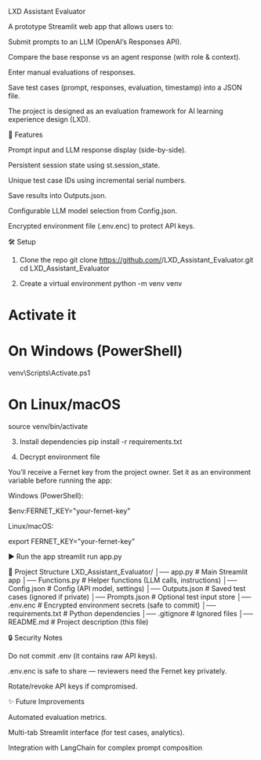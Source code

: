 LXD Assistant Evaluator

A prototype Streamlit web app that allows users to:

Submit prompts to an LLM (OpenAI’s Responses API).

Compare the base response vs an agent response (with role & context).

Enter manual evaluations of responses.

Save test cases (prompt, responses, evaluation, timestamp) into a JSON file.

The project is designed as an evaluation framework for AI learning experience design (LXD).

🚀 Features

Prompt input and LLM response display (side-by-side).

Persistent session state using st.session_state.

Unique test case IDs using incremental serial numbers.

Save results into Outputs.json.

Configurable LLM model selection from Config.json.

Encrypted environment file (.env.enc) to protect API keys.

🛠️ Setup
1. Clone the repo
git clone https://github.com/<your-username>/LXD_Assistant_Evaluator.git
cd LXD_Assistant_Evaluator

2. Create a virtual environment
python -m venv venv
# Activate it
# On Windows (PowerShell)
venv\Scripts\Activate.ps1
# On Linux/macOS
source venv/bin/activate

3. Install dependencies
pip install -r requirements.txt

4. Decrypt environment file

You’ll receive a Fernet key from the project owner.
Set it as an environment variable before running the app:

Windows (PowerShell):

$env:FERNET_KEY="your-fernet-key"


Linux/macOS:

export FERNET_KEY="your-fernet-key"

▶️ Run the app
streamlit run app.py

📂 Project Structure
LXD_Assistant_Evaluator/
│── app.py              # Main Streamlit app
│── Functions.py        # Helper functions (LLM calls, instructions)
│── Config.json         # Config (API model, settings)
│── Outputs.json        # Saved test cases (ignored if private)
│── Prompts.json        # Optional test input store
│── .env.enc            # Encrypted environment secrets (safe to commit)
│── requirements.txt    # Python dependencies
│── .gitignore          # Ignored files
│── README.md           # Project description (this file)

🔒 Security Notes

Do not commit .env (it contains raw API keys).

.env.enc is safe to share — reviewers need the Fernet key privately.

Rotate/revoke API keys if compromised.

✨ Future Improvements

Automated evaluation metrics.

Multi-tab Streamlit interface (for test cases, analytics).

Integration with LangChain for complex prompt composition